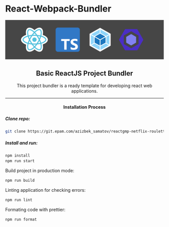 # React-Webpack-Bundler

![Banner Image](./banner.png 'Banner Image')

<h2 align="center">Basic ReactJS Project Bundler</h2>

<p align="center">This project bundler is a ready template for developing react web applications.</p>

<hr />

<h4 align="center">Installation Process</h4>

##### Clone repo:

```bash
git clone https://git.epam.com/azizbek_samatov/reactgmp-netflix-roulette.git
```

##### Install and run:

```bash
npm install
npm run start
```

Build project in production mode:

```bash
npm run build
```

Linting application for checking errors:

```bash
npm run lint
```

Formating code with prettier:

```bash
npm run format
```
